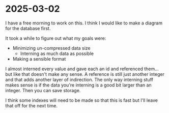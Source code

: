 # 2025-03-02

I have a free morning to work on this. I think I would like to make a diagram for the database first.

It took a while to figure out what my goals were:

- Minimizing un-compressed data size
   - Interning as much data as possible
- Making a sensible format

I almost interned every value and gave each an id and referenced them... but like that doesn't make any sense. A reference is still just another integer and that adds another layer of indirection. The only way interning stuff makes sense is if the data you're interning is a good bit larger than an integer. Then you can save storage.

I think some indexes will need to be made so that this is fast but I'll leave that off for the next time.
